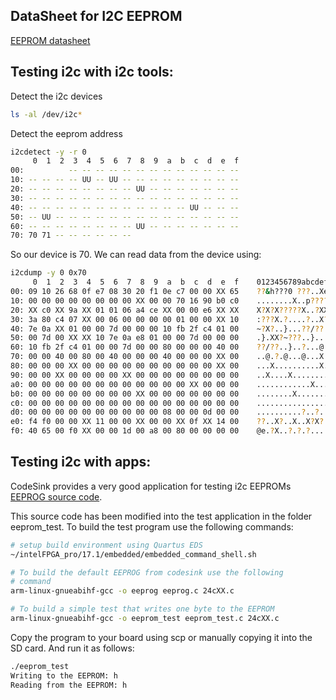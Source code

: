 
## DataSheet for I2C EEPROM
[EEPROM datasheet](http://ww1.microchip.com/downloads/en/devicedoc/21713m.pdf)

## Testing i2c with i2c tools:
Detect the i2c devices
```sh
ls -al /dev/i2c*
```

Detect the eeprom address
```sh
i2cdetect -y -r 0
     0  1  2  3  4  5  6  7  8  9  a  b  c  d  e  f
00:          -- -- -- -- -- -- -- -- -- -- -- -- -- 
10: -- -- -- -- UU -- UU -- -- -- -- -- -- -- -- -- 
20: -- -- -- -- -- -- -- -- UU -- -- -- -- -- -- -- 
30: -- -- -- -- -- -- -- -- -- -- -- -- -- -- -- -- 
40: -- -- -- -- -- -- -- -- -- -- -- -- UU -- -- -- 
50: -- UU -- -- -- -- -- -- -- -- -- -- -- -- -- -- 
60: -- -- -- -- -- -- -- -- UU -- -- -- -- -- -- -- 
70: 70 71 -- -- -- -- -- --   
```
So our device is 70. We can read data from the device using:
```sh
i2cdump -y 0 0x70
     0  1  2  3  4  5  6  7  8  9  a  b  c  d  e  f    0123456789abcdef
00: 09 10 26 68 0f e7 08 30 20 f1 0e c7 00 00 XX 65    ??&h???0 ???..Xe
10: 00 00 00 00 00 00 00 00 XX 00 00 70 16 90 b0 c0    ........X..p????
20: XX c0 XX 9a XX 01 01 06 a4 ce XX 00 00 e6 XX XX    X?X?X?????X..?XX
30: 3a 80 c4 07 XX 00 06 00 00 00 00 01 00 00 XX 10    :???X.?....?..X?
40: 7e 0a XX 01 00 00 7d 00 00 00 10 fb 2f c4 01 00    ~?X?..}...??/??.
50: 00 7d 00 XX XX 10 7e 0a e8 01 00 00 7d 00 00 00    .}.XX?~???..}...
60: 10 fb 2f c4 01 00 00 7d 00 00 80 00 00 00 40 00    ??/??..}..?...@.
70: 00 00 40 00 80 00 40 00 00 00 40 00 00 00 XX 00    ..@.?.@...@...X.
80: 00 00 00 XX 00 00 00 00 00 00 00 00 00 00 XX 00    ...X..........X.
90: 00 00 XX 00 00 00 00 XX 00 00 00 00 00 00 00 00    ..X....X........
a0: 00 00 00 00 00 00 00 00 00 00 00 00 XX 00 00 00    ............X...
b0: 00 00 00 00 00 00 00 00 XX 00 00 00 00 00 00 00    ........X.......
c0: 00 00 00 00 00 00 00 00 00 00 00 00 00 00 00 00    ................
d0: 00 00 00 00 00 00 00 00 00 00 08 00 00 0d 00 00    ..........?..?..
e0: f4 f0 00 00 XX 11 00 00 XX 00 00 XX 0f XX 14 00    ??..X?..X..X?X?.
f0: 40 65 00 f0 XX 00 00 1d 00 a8 00 80 00 00 00 00    @e.?X..?.?.?....
```

## Testing i2c with apps:
CodeSink provides a very good application for testing i2c EEPROMs [EEPROG source code](www.codesink.org/download/eeprog-0.7.6.tar.gz).

This source code has been modified into the test application in the folder eeprom_test.
To build the test program use the following commands:
```sh
# setup build environment using Quartus EDS
~/intelFPGA_pro/17.1/embedded/embedded_command_shell.sh 

# To build the default EEPROG from codesink use the following
# command
arm-linux-gnueabihf-gcc -o eeprog eeprog.c 24cXX.c

# To build a simple test that writes one byte to the EEPROM
arm-linux-gnueabihf-gcc -o eeprom_test eeprom_test.c 24cXX.c
```

Copy the program to your board using scp or manually copying it into the SD card.
And run it as follows:

```sh
./eeprom_test
Writing to the EEPROM: h
Reading from the EEPROM: h
```



